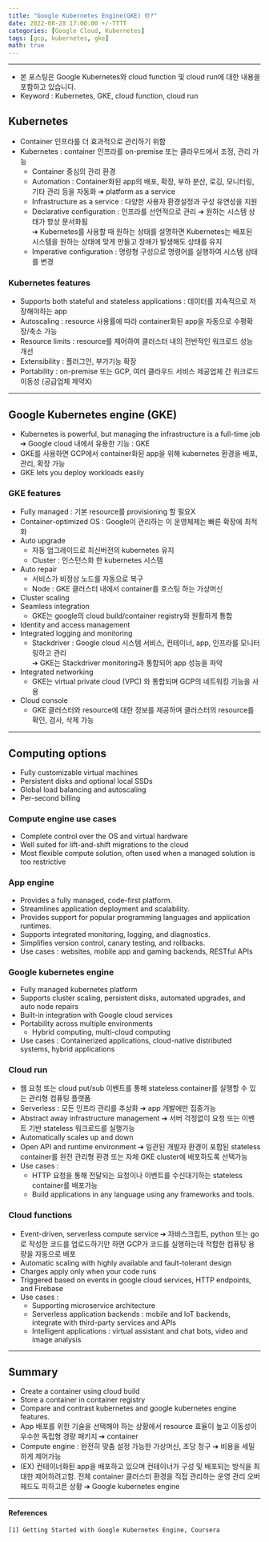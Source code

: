 ```yaml
---
title: "Google Kubernetes Engine(GKE) 란?"
date: 2022-08-28 17:00:00 +/-TTTT
categories: [Google Cloud, Kubernetes]
tags: [gcp, kubernetes, gke]
math: true
---
```




--------------------------

- 본 포스팅은 Google Kubernetes와 cloud function 및 cloud run에 대한 내용을 포함하고 있습니다.
- Keyword : Kubernetes, GKE, cloud function, cloud run


## **Kubernetes**
- Container 인프라를 더 효과적으로 관리하기 위함
- Kubernetes : container 인프라를 on-premise 또는 클라우드에서 조정, 관리 가능
  - Container 중심의 관리 환경
  - Automation : Container화된 app의 배포, 확장, 부하 분산, 로깅, 모니터링, 기타 관리 등을 자동화   ➔ platform as a service
  - Infrastructure as a service : 다양한 사용자 환경설정과 구성 유연성을 지원
  - Declarative configuration : 인프라를 선언적으로 관리 ➔ 원하는 시스템 상태가 항상 문서화됨   
    ➔ Kubernetes를 사용할 때 원하는 상태를 설명하면 Kubernetes는 배포된 시스템을 원하는 상태에 맞게 만들고 장애가 발생해도 상태를 유지
  - Imperative configuration : 명령형 구성으로 명령어를 실행하여 시스템 상태를 변경



### **Kubernetes features**
- Supports both stateful and stateless applications : 데이터를 지속적으로 저장해야하는 app
- Autoscaling : resource 사용률에 따라 container화된 app을 자동으로 수평확장/축소 가능
- Resource limits : resource를 제어하여 클러스터 내의 전반적인 워크로드 성능 개선
- Extensibility : 플러그인, 부가기능 확장
- Portability : on-premise 또는 GCP, 여러 클라우드 서비스 제공업체 간 워크로드 이동성 (공급업체 제약X)


-----------------
## **Google Kubernetes engine (GKE)**
- Kubernetes is powerful, but managing the infrastructure is a full-time job   
➔ Google cloud 내에서 유용한 기능 : GKE
- GKE를 사용하면 GCP에서 container화된 app을 위해 kubernetes 환경을 배포, 관리, 확장 가능
- GKE lets you deploy workloads easily



### **GKE features**
- Fully managed : 기본 resource를 provisioning 할 필요X
- Container-optimized OS : Google이 관리하는 이 운영체제는 빠른 확장에 최적화
- Auto upgrade 
  - 자동 업그레이드로 최신버전의 kubernetes 유지
  - Cluster : 인스턴스화 한 kubernetes 시스템
- Auto repair
  - 서비스가 비정상 노드를 자동으로 복구
  - Node : GKE 클러스터 내에서 container를 호스팅 하는 가상머신
- Cluster scaling
- Seamless integration
  - GKE는 google의 cloud build/container registry와 원활하게 통합
- Identity and access management
- Integrated logging and monitoring
  - Stackdriver : Google cloud 시스템 서비스, 컨테이너, app, 인프라를 모니터링하고 관리   
➔ GKE는 Stackdriver monitoring과 통합되어 app 성능을 파악
- Integrated networking
  - GKE는 virtual private cloud (VPC) 와 통합되며 GCP의 네트워킹 기능을 사용
- Cloud console
  - GKE 클러스터와 resource에 대한 정보를 제공하며 클러스터의 resource를 확인, 검사, 삭제 가능


--------------
## **Computing options**
- Fully customizable virtual machines
- Persistent disks and optional local SSDs
- Global load balancing and autoscaling
- Per-second billing



### **Compute engine use cases**
- Complete control over the OS and virtual hardware
- Well suited for lift-and-shift migrations to the cloud
- Most flexible compute solution, often used when a managed solution is too restrictive



### **App engine**
- Provides a fully managed, code-first platform.
- Streamlines application deployment and scalability.
- Provides support for popular programming languages and application runtimes.
- Supports integrated monitoring, logging, and diagnostics.
- Simplifies version control, canary testing, and rollbacks.
- Use cases : websites, mobile app and gaming backends, RESTful APIs



### **Google kubernetes engine**
- Fully managed kubernetes platform
- Supports cluster scaling, persistent disks, automated upgrades, and auto node repairs
- Built-in integration with Google cloud services
- Portability across multiple environments
  - Hybrid computing, multi-cloud computing
- Use cases : Containerized applications, cloud-native distributed systems, hybrid applications



### **Cloud run**
- 웹 요청 또는 cloud put/sub 이벤트를 통해 stateless container를 실행할 수 있는 관리형 컴퓨팅 플랫폼
- Serverless : 모든 인프라 관리를 추상화 ➔ app 개발에만 집중가능
- Abstract away infrastructure management ➔ 서버 걱정없이 요청 또는 이벤트 기반 stateless 워크로드를 실행가능
- Automatically scales up and down
- Open API and runtime environment ➔ 일관된 개발자 환경이 포함된 stateless container를 완전 관리형 환경 또는 자체 GKE cluster에 배포하도록 선택가능
- Use cases : 
  - HTTP 요청을 통해 전달되는 요청이나 이벤트를 수신대기하는 stateless container를 배포가능
  - Build applications in any language using any frameworks and tools.



### **Cloud functions**
- Event-driven, serverless compute service ➔ 자바스크립트, python 또는 go로 작성한 코드를 업로드하기만 하면 GCP가 코드를 실행하는데 적합한 컴퓨팅 용량을 자동으로 배포
- Automatic scaling with highly available and fault-tolerant design
- Charges apply only when your code runs
- Triggered based on events in google cloud services, HTTP endpoints, and Firebase
- Use cases : 
  - Supporting microservice architecture
  - Serverless application backends : mobile and IoT backends, integrate with third-party services and APIs
  - Intelligent applications : virtual assistant and chat bots, video and image analysis


---------------
## **Summary**
- Create a container using cloud build
- Store a container in container registry
- Compare and contrast kubernetes and google kubernetes engine features.
- App 배포를 위한 기술을 선택해야 하는 상황에서 resource 효율이 높고 이동성이 우수한 독립형 경량 패키지 ➔ container
- Compute engine : 완전히 맞춤 설정 가능한 가상머신, 초당 청구 ➔ 비용을 세밀하게 제어가능
- (EX) 컨테이너화된 app을 배포하고 있으며 컨테이너가 구성 및 배포되는 방식을 최대한 제어하려고함. 전체 container 클러스터 환경을 직접 관리하는 운영 관리 오버헤드도 피하고픈 상황 ➔ Google kubernetes engine




----

#### **References**
```
[1] Getting Started with Google Kubernetes Engine, Coursera
```
